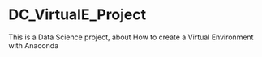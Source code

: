# DC_VirtualE_Project
This is a Data Science project, about How to create a  Virtual Environment with Anaconda
